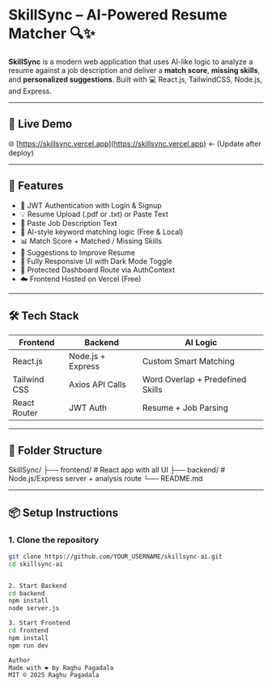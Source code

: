 # SkillSync – AI-Powered Resume Matcher 🔍✨

**SkillSync** is a modern web application that uses AI-like logic to analyze a resume against a job description and deliver a **match score**, **missing skills**, and **personalized suggestions**. Built with 💻 React.js, TailwindCSS, Node.js, and Express.

---

## 🚀 Live Demo

🌐 [https://skillsync.vercel.app](https://skillsync.vercel.app) ← (Update after deploy)

---

## 🔧 Features

- 🔐 JWT Authentication with Login & Signup
- 💡 Resume Upload (.pdf or .txt) or Paste Text
- 📄 Paste Job Description Text
- 🧠 AI-style keyword matching logic (Free & Local)
- 📊 Match Score + Matched / Missing Skills
- 💬 Suggestions to Improve Resume
- 🌈 Fully Responsive UI with Dark Mode Toggle
- 🧪 Protected Dashboard Route via AuthContext
- ☁️ Frontend Hosted on Vercel (Free)

---

## 🛠 Tech Stack

| Frontend        | Backend        | AI Logic     |
|----------------|----------------|--------------|
| React.js       | Node.js + Express | Custom Smart Matching |
| Tailwind CSS   | Axios API Calls | Word Overlap + Predefined Skills |
| React Router   | JWT Auth        | Resume + Job Parsing |

---
## 📁 Folder Structure
SkillSync/
├── frontend/ # React app with all UI
├── backend/ # Node.js/Express server + analysis route
└── README.md

---

## 📦 Setup Instructions

### 1. Clone the repository

```bash
git clone https://github.com/YOUR_USERNAME/skillsync-ai.git
cd skillsync-ai


2. Start Backend
cd backend
npm install
node server.js

3. Start Frontend
cd frontend
npm install
npm run dev

Author
Made with ❤️ by Raghu Pagadala
MIT © 2025 Raghu Pagadala